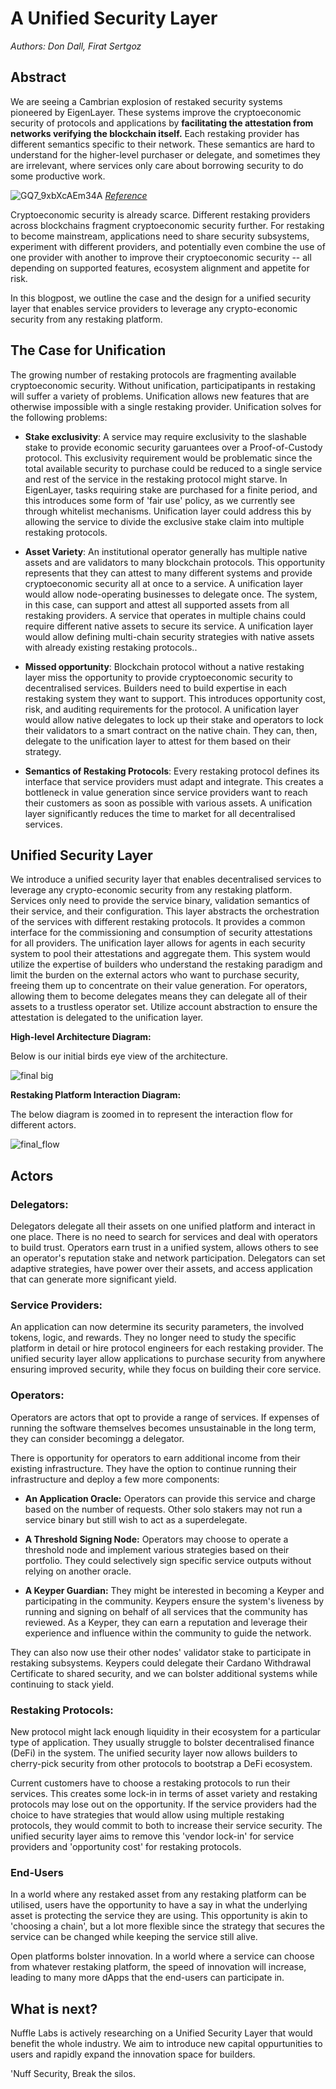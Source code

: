 

# A Unified Security Layer

*Authors: Don Dall, Firat Sertgoz*
## Abstract
We are seeing a Cambrian explosion of restaked security systems pioneered by EigenLayer. These systems improve the cryptoeconomic security of protocols and applications by **facilitating the attestation from networks verifying the blockchain itself.** Each restaking provider has different semantics specific to their network. These semantics are hard to understand for the higher-level purchaser or delegate, and sometimes they are irrelevant, where services only care about borrowing security to do some productive work. 

![GQ7_9xbXcAEm34A](https://hackmd.io/_uploads/rklNfFY8A.jpg)
*[Reference](https://x.com/gauntlet_xyz/status/1805662991708213452/photo/1)*

Cryptoeconomic security is already scarce. Different restaking providers across blockchains fragment cryptoeconomic security further. For restaking to become mainstream, applications need to share security subsystems, experiment with different providers, and potentially even combine the use of one provider with another to improve their cryptoeconomic security -- all depending on supported features, ecosystem alignment and appetite for risk.

In this blogpost, we outline the case and the design for a unified security layer that enables service providers to leverage any crypto-economic security from any restaking platform.

## The Case for Unification

The growing number of restaking protocols are fragmenting available cryptoeconomic security. Without unification,
participatipants in restaking will suffer a variety of problems. Unification allows new features that are otherwise impossible with a single restaking provider. Unification solves for the following problems: 

- **Stake exclusivity**: A service may require exclusivity to the slashable stake to provide economic security garuantees over a Proof-of-Custody protocol. This exclusivity requirement would be problematic since the total available security to purchase could be reduced to a single service and rest of the service in the restaking protocol might starve.  In EigenLayer, tasks requiring stake are purchased for a finite period, and this introduces some form of 'fair use' policy, as we currently see through whitelist mechanisms. Unification layer could address this by allowing the service to divide the exclusive stake claim into multiple restaking protocols.

- **Asset Variety**: An institutional operator generally has multiple native assets and are validators to many blockchain protocols. This opportunity represents that they can attest to many different systems and provide cryptoeconomic security all at once to a service. A unification layer would allow node-operating businesses to delegate once. The system, in this case, can support and attest all supported assets from all restaking providers. A service that operates in multiple chains could require different native assets to secure its service. A unification layer would allow defining multi-chain security strategies with native assets with already existing restaking protocols..

- **Missed opportunity**: Blockchain protocol without a native restaking layer miss the opportunity to provide cryptoeconomic security to decentralised services. Builders need to build expertise in each restaking system they want to support. This introduces opportunity cost, risk, and auditing requirements for the protocol. A unification layer would allow native delegates to lock up their stake and operators to lock their validators to a smart contract on the native chain. They can, then, delegate to the unification layer to attest for them based on their strategy. 

- **Semantics of Restaking Protocols**: Every restaking protocol defines its interface that service providers must adapt and integrate. This creates a bottleneck in value generation since service providers want to reach their customers as soon as possible with various assets. A unification layer significantly reduces the time to market for all decentralised services. 

## Unified Security Layer
We introduce a unified security layer that enables decentralised services to leverage any crypto-economic security from any restaking platform. Services only need to provide the service binary, validation semantics of their service, and their configuration. This layer abstracts the orchestration of the services with different restaking protocols. It provides a common interface for the commissioning and consumption of security attestations for all providers. The unification layer allows for agents in each security system to pool their attestations and aggregate them. This system would utilize the expertise of builders who understand the restaking paradigm and limit the burden on the external actors who want to purchase security, freeing them up to concentrate on their value generation. For operators, allowing them to become delegates means they can delegate all of their assets to a trustless operator set. Utilize account abstraction to ensure the attestation is delegated to the unification layer.

**High-level Architecture Diagram:**

Below is our initial birds eye view of the architecture.

![final big](https://hackmd.io/_uploads/BJMezZ38R.png)

**Restaking Platform Interaction Diagram:**

The below diagram is zoomed in to represent the interaction flow for different actors.

![final_flow](https://hackmd.io/_uploads/BylGz-hIR.png)

## Actors

### Delegators:

Delegators delegate all their assets on one unified platform and interact in one place. There is no need to search for services and deal with operators to build trust. Operators earn trust in a unified system, allows others to see an operator's reputation stake and network participation. Delegators can set adaptive strategies, have power over their assets, and access application that can generate more significant yield. 

### Service Providers:

An application can now determine its security parameters, the involved tokens, logic, and rewards. They no longer need to study the specific platform in detail or hire protocol engineers for each restaking provider. The unified security layer allow applications to purchase security from anywhere ensuring improved security, while they focus on building their core service. 

### Operators:

Operators are actors that opt to provide a range of services. If expenses of running the software themselves becomes unsustainable in the long term, they can consider becomingg a delegator. 

There is opportunity for operators to earn additional income from their existing infrastructure. They have the option to continue running their infrastructure and deploy a few more components: 

- **An Application Oracle:** Operators can provide this service and charge based on the number of requests. Other solo stakers may not run a service binary but still wish to act as a superdelegate.

- **A Threshold Signing Node:** Operators may choose to operate a threshold node and implement various strategies based on their portfolio. They could selectively sign specific service outputs without relying on another oracle.

- **A Keyper Guardian:** They might be interested in becoming a Keyper and participating in the community. Keypers ensure the system's liveness by running and signing on behalf of all services that the community has reviewed. As a Keyper, they can earn a reputation and leverage their experience and influence within the community to guide the network.

They can also now use their other nodes' validator stake to participate in restaking subsystems. Keypers could delegate their Cardano Withdrawal Certificate to shared security, and we can bolster additional systems while continuing to stack yield. 

### Restaking Protocols:

New protocol might lack enough liquidity in their ecosystem for a particular type of application. They usually struggle to bolster decentralised finance (DeFi) in the system. The unified security layer now allows builders to cherry-pick security from other protocols to bootstrap a DeFi ecosystem. 

Current customers have to choose a restaking protocols to run their services. This creates some lock-in in terms of asset variety and restaking protocols may lose out on the opportunity. If the service providers had the choice to have strategies that would allow using multiple restaking protocols, they would commit to both to increase their service security. The unified security layer aims to remove this 'vendor lock-in' for service providers and 'opportunity cost' for restaking protocols.

### End-Users

In a world where any restaked asset from any restaking platform can be utilised, users have the opportunity to have a say in what the underlying asset is protecting the service they are using. This opportunity is akin to 'choosing a chain', but a lot more flexible since the strategy that secures the service can be changed while keeping the service still alive.

Open platforms bolster innovation. In a world where a service can choose from whatever restaking platform, the speed of innovation will increase, leading to many more dApps that the end-users can participate in. 

## What is next?

Nuffle Labs is actively researching on a Unified Security Layer that would benefit the whole industry. We aim to introduce new capital oppurtunities to users and rapidly expand the innovation space for builders. 

'Nuff Security,  Break the silos.

